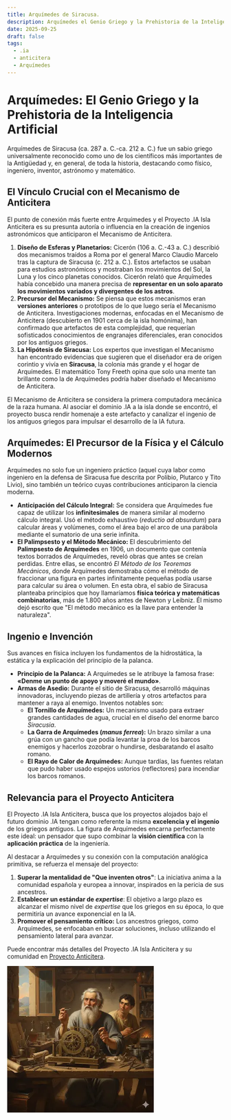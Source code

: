 ```yaml
---
title: Arquímedes de Siracusa.
description: Arquímedes el Genio Griego y la Prehistoria de la Inteligencia Artificial.
date: 2025-09-25
draft: false
tags:
  - .ia
  - anticitera
  - Arquímedes
---
```


# Arquímedes: El Genio Griego y la Prehistoria de la Inteligencia Artificial

Arquímedes de Siracusa (ca. 287 a. C.-ca. 212 a. C.) fue un sabio griego universalmente reconocido como uno de los científicos más importantes de la Antigüedad y, en general, de toda la historia, destacando como físico, ingeniero, inventor, astrónomo y matemático.

## El Vínculo Crucial con el Mecanismo de Anticitera

El punto de conexión más fuerte entre Arquímedes y el Proyecto .IA Isla Anticitera es su presunta autoría o influencia en la creación de ingenios astronómicos que anticiparon el Mecanismo de Anticitera.

1.  **Diseño de Esferas y Planetarios:** Cicerón (106 a. C.-43 a. C.) describió dos mecanismos traídos a Roma por el general Marco Claudio Marcelo tras la captura de Siracusa (c. 212 a. C.). Estos artefactos se usaban para estudios astronómicos y mostraban los movimientos del Sol, la Luna y los cinco planetas conocidos. Cicerón relató que Arquímedes había concebido una manera precisa de **representar en un solo aparato los movimientos variados y divergentes de los astros**.
2.  **Precursor del Mecanismo:** Se piensa que estos mecanismos eran **versiones anteriores** o prototipos de lo que luego sería el Mecanismo de Anticitera. Investigaciones modernas, enfocadas en el Mecanismo de Anticitera (descubierto en 1901 cerca de la isla homónima), han confirmado que artefactos de esta complejidad, que requerían sofisticados conocimientos de engranajes diferenciales, eran conocidos por los antiguos griegos.
3.  **La Hipótesis de Siracusa:** Los expertos que investigan el Mecanismo han encontrado evidencias que sugieren que el diseñador era de origen corintio y vivía en **Siracusa**, la colonia más grande y el hogar de Arquímedes. El matemático Tony Freeth opina que solo una mente tan brillante como la de Arquímedes podría haber diseñado el Mecanismo de Anticitera.

El Mecanismo de Anticitera se considera la primera computadora mecánica de la raza humana. Al asociar el dominio .IA a la isla donde se encontró, el proyecto busca rendir homenaje a este artefacto y canalizar el ingenio de los antiguos griegos para impulsar el desarrollo de la IA futura.

## Arquímedes: El Precursor de la Física y el Cálculo Modernos

Arquímedes no solo fue un ingeniero práctico (aquel cuya labor como ingeniero en la defensa de Siracusa fue descrita por Polibio, Plutarco y Tito Livio), sino también un teórico cuyas contribuciones anticiparon la ciencia moderna.

*   **Anticipación del Cálculo Integral:** Se considera que Arquímedes fue capaz de utilizar los **infinitesimales** de manera similar al moderno cálculo integral. Usó el método exhaustivo (*reductio ad absurdum*) para calcular áreas y volúmenes, como el área bajo el arco de una parábola mediante el sumatorio de una serie infinita.
*   **El Palimpsesto y el Método Mecánico:** El descubrimiento del **Palimpsesto de Arquímedes** en 1906, un documento que contenía textos borrados de Arquímedes, reveló obras que antes se creían perdidas. Entre ellas, se encontró *El Método de los Teoremas Mecánicos*, donde Arquímedes demostraba cómo el método de fraccionar una figura en partes infinitamente pequeñas podía usarse para calcular su área o volumen. En esta obra, el sabio de Siracusa planteaba principios que hoy llamaríamos **física teórica y matemáticas combinatorias**, más de 1.800 años antes de Newton y Leibniz. Él mismo dejó escrito que "El método mecánico es la llave para entender la naturaleza".

## Ingenio e Invención

Sus avances en física incluyen los fundamentos de la hidrostática, la estática y la explicación del principio de la palanca.

*   **Principio de la Palanca:** A Arquímedes se le atribuye la famosa frase: **«Denme un punto de apoyo y moveré el mundo»**.
*   **Armas de Asedio:** Durante el sitio de Siracusa, desarrolló máquinas innovadoras, incluyendo piezas de artillería y otros artefactos para mantener a raya al enemigo. Inventos notables son:
    *   **El Tornillo de Arquímedes:** Un mecanismo usado para extraer grandes cantidades de agua, crucial en el diseño del enorme barco *Siracusia*.
    *   **La Garra de Arquímedes (*manus ferrea*):** Un brazo similar a una grúa con un gancho que podía levantar la proa de los barcos enemigos y hacerlos zozobrar o hundirse, desbaratando el asalto romano.
    *   **El Rayo de Calor de Arquímedes:** Aunque tardías, las fuentes relatan que pudo haber usado espejos ustorios (reflectores) para incendiar los barcos romanos.

## Relevancia para el Proyecto Anticitera

El Proyecto .IA Isla Anticitera, busca que los proyectos alojados bajo el futuro dominio .IA tengan como referente la misma **excelencia y el ingenio** de los griegos antiguos. La figura de Arquímedes encarna perfectamente este ideal: un pensador que supo combinar la **visión científica** con la **aplicación práctica** de la ingeniería.

Al destacar a Arquímedes y su conexión con la computación analógica primitiva, se refuerza el mensaje del proyecto:

1.  **Superar la mentalidad de "Que inventen otros"**: La iniciativa anima a la comunidad española y europea a innovar, inspirados en la pericia de sus ancestros.
2.  **Establecer un estándar de *expertise***: El objetivo a largo plazo es alcanzar el mismo nivel de *expertise* que los griegos en su época, lo que permitiría un avance exponencial en la IA.
3.  **Promover el pensamiento crítico:** Los ancestros griegos, como Arquímedes, se enfocaban en buscar soluciones, incluso utilizando el pensamiento lateral para avanzar.

Puede encontrar más detalles del Proyecto .IA Isla Anticitera y su comunidad en [Proyecto Anticitera](https://anticitera.deft.work/).

![Retrato de Arquímedes de Siracusa reflexionando, con el mecanismo de Anticitera](/img/Gemini_Arquimedes_Anticitera.webp)
